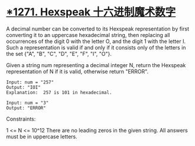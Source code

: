 # [*1271. Hexspeak 十六进制魔术数字](https://leetcode.com/problems/hexspeak/)
A decimal number can be converted to its Hexspeak representation by first converting it to an uppercase hexadecimal string, then replacing all occurrences of the digit 0 with the letter O, and the digit 1 with the letter I.  Such a representation is valid if and only if it consists only of the letters in the set {"A", "B", "C", "D", "E", "F", "I", "O"}.

Given a string num representing a decimal integer N, return the Hexspeak representation of N if it is valid, otherwise return "ERROR". 

```text
Input: num = "257"
Output: "IOI"
Explanation:  257 is 101 in hexadecimal.
```

```text
Input: num = "3"
Output: "ERROR"
```

Constraints:

1 <= N <= 10^12
There are no leading zeros in the given string.
All answers must be in uppercase letters.
